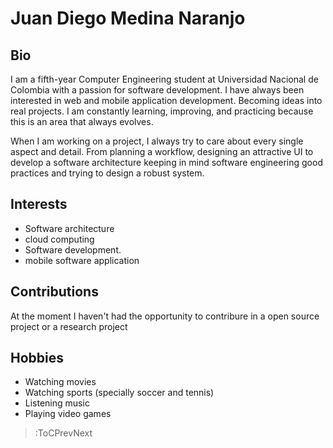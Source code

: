 # Juan Diego Medina Naranjo

## Bio

I am a fifth-year Computer Engineering student at Universidad Nacional de Colombia with a passion for software development. I have always been interested in web and mobile application development. Becoming ideas into real projects. I am constantly learning, improving, and practicing because this is an area that always evolves.

When I am working on a project, I always try to care about every single aspect and detail. From planning a workflow, designing an attractive UI to develop a software architecture keeping in mind software engineering good practices and trying to design a robust system. 

## Interests

- Software architecture
- cloud computing 
- Software development.
- mobile software application

## Contributions

At the moment I haven't had the opportunity to contribure in a open source project or a research project

## Hobbies

- Watching movies
- Watching sports (specially soccer and tennis)
- Listening music
- Playing video games 

> :ToCPrevNext